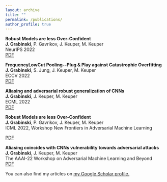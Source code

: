 ```yaml
---
layout: archive
title: ""
permalink: /publications/
author_profile: true
---
```


**Robust Models are less Over-Confident**  
**J. Grabinski**, P. Gavrikov, J. Keuper, M. Keuper    
NeurIPS 2022  
[PDF](https://openreview.net/forum?id=5K3uopkizS) 


**FrequencyLowCut Pooling--Plug & Play against Catastrophic Overfitting**  
**J. Grabinski**, S. Jung, J. Keuper, M. Keuper    
ECCV 2022  
[PDF](https://www.ecva.net/papers/eccv_2022/papers_ECCV/papers/136740036.pdf) 

**Aliasing and adversarial robust generalization of CNNs**  
**J. Grabinski**, J. Keuper, M. Keuper    
ECML 2022  
[PDF](https://link.springer.com/article/10.1007/s10994-022-06222-8) 

**Robust Models are less Over-Confident**  
**J. Grabinski**, P. Gavrikov, J. Keuper, M. Keuper    
ICML 2022, Workshop New Frontiers in Adversarial Machine Learning 

[PDF](https://arxiv.org/pdf/2210.05938.pdf) 


**Aliasing coincides with CNNs vulnerability towards adversarial attacks**  
**J. Grabinski**, J. Keuper, M. Keuper    
The AAAI-22 Workshop on Adversarial Machine Learning and Beyond    
[PDF](https://openreview.net/forum?id=vKc1mLxBebP) 

You can also find my articles on <u><a href="{{author.googlescholar}}">my Google Scholar profile</a>.</u>

